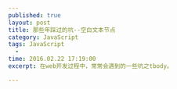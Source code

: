 ```yaml
---
published: true
layout: post
title: 那些年踩过的坑--空白文本节点
category: JavaScript
tags: JavaScript
  - 
time: 2016.02.22 17:19:00
excerpt: 在web开发过程中，常常会遇到的一些坑之tbody。

---
```




<!--more-->
## 
